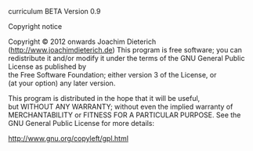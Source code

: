 curriculum BETA Version 0.9

 Copyright notice

 Copyright © 2012 onwards Joachim Dieterich (http://www.joachimdieterich.de)
 This program is free software; you can redistribute it and/or modify 
 it under the terms of the GNU General Public License as published by  
 the Free Software Foundation; either version 3 of the License, or     
 (at your option) any later version.                                   
                                                                       
 This program is distributed in the hope that it will be useful,       
 but WITHOUT ANY WARRANTY; without even the implied warranty of        
 MERCHANTABILITY or FITNESS FOR A PARTICULAR PURPOSE.  See the         
 GNU General Public License for more details:                          
                                                                       
 http://www.gnu.org/copyleft/gpl.html 
 
